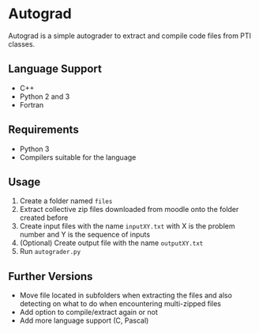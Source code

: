 # Autograd
Autograd is a simple autograder to extract and compile code files from PTI classes.

## Language Support
- C++
- Python 2 and 3
- Fortran

## Requirements
- Python 3
- Compilers suitable for the language


## Usage
1. Create a folder named `files`
2. Extract collective zip files downloaded from moodle onto the folder created before
3. Create input files with the name `inputXY.txt` with X is the problem number and Y is the sequence of inputs
4. (Optional) Create output file with the name `outputXY.txt`
3. Run `autograder.py`

## Further Versions
- Move file located in subfolders when extracting the files and also detecting on what to do when encountering multi-zipped files
- Add option to compile/extract again or not
- Add more language support (C, Pascal)
